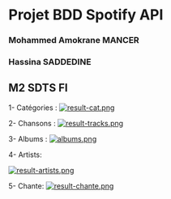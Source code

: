 # Projet BDD Spotify API
### Mohammed Amokrane MANCER
### Hassina SADDEDINE

## M2 SDTS FI
1- Catégories :
[![result-cat.png](https://i.postimg.cc/WbQ2ZqnR/result-cat.png)](https://postimg.cc/YhzKK9Z8)

2- Chansons :
[![result-tracks.png](https://i.postimg.cc/bv0NpYk7/result-tracks.png)](https://postimg.cc/VS6cF87g)


3- Albums :
[![albums.png](https://i.postimg.cc/4Nt3B1n4/albums.png)](https://postimg.cc/tYqygWh8)

4- Artists:

[![result-artists.png](https://i.postimg.cc/LsmFktgW/result-artists.png)](https://postimg.cc/gxt7m6Dy)

5- Chante:
 [![result-chante.png](https://i.postimg.cc/pdvRGN4q/result-chante.png)](https://postimg.cc/Jspf0F1k)
